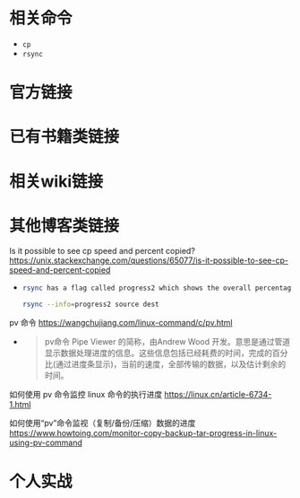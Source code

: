 
# 相关命令

- `cp`
- `rsync`

# 官方链接

# 已有书籍类链接

# 相关wiki链接

# 其他博客类链接

Is it possible to see cp speed and percent copied? https://unix.stackexchange.com/questions/65077/is-it-possible-to-see-cp-speed-and-percent-copied
- > 
  ```sh
  rsync has a flag called progress2 which shows the overall percentage:

  rsync --info=progress2 source dest
  ```

pv 命令 https://wangchujiang.com/linux-command/c/pv.html
- > pv命令 Pipe Viewer 的简称，由Andrew Wood 开发。意思是通过管道显示数据处理进度的信息。这些信息包括已经耗费的时间，完成的百分比(通过进度条显示)，当前的速度，全部传输的数据，以及估计剩余的时间。

如何使用 pv 命令监控 linux 命令的执行进度 https://linux.cn/article-6734-1.html

如何使用“pv”命令监视（复制/备份/压缩）数据的进度 https://www.howtoing.com/monitor-copy-backup-tar-progress-in-linux-using-pv-command

# 个人实战
